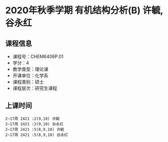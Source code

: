 # 2020年秋季学期 有机结构分析(B) 许毓, 谷永红






## 课程信息

- 课程号：CHEM6406P.01
- 学分：4
- 教学类型：理论课
- 开课单位：化学系
- 课程类别：硕士
- 课程层次：研究生课程

## 上课时间

```
2~17周 2421 :2(9,10) 许毓
2~17周 2421 :2(9,10) 谷永红
2~17周 2421 :5(8,9,10) 许毓
2~17周 2421 :5(8,9,10) 谷永红
```

